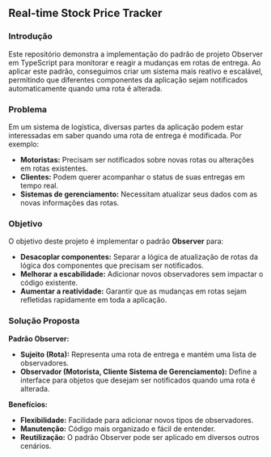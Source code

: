 ## **Real-time Stock Price Tracker**

### **Introdução**

Este repositório demonstra a implementação do padrão de projeto Observer em TypeScript para monitorar e reagir a mudanças em rotas de entrega. Ao aplicar este padrão, conseguimos criar um sistema mais reativo e escalável, permitindo que diferentes componentes da aplicação sejam notificados automaticamente quando uma rota é alterada.

### **Problema**

Em um sistema de logística, diversas partes da aplicação podem estar interessadas em saber quando uma rota de entrega é modificada. Por exemplo:
* **Motoristas:** Precisam ser notificados sobre novas rotas ou alterações em rotas existentes.
* **Clientes:** Podem querer acompanhar o status de suas entregas em tempo real.
* **Sistemas de gerenciamento:** Necessitam atualizar seus dados com as novas informações das rotas.


### **Objetivo**

O objetivo deste projeto é implementar o padrão **Observer** para:
* **Desacoplar componentes:** Separar a lógica de atualização de rotas da lógica dos componentes que precisam ser notificados.
* **Melhorar a escabilidade:** Adicionar novos observadores sem impactar o código existente.
* **Aumentar a reatividade:** Garantir que as mudanças em rotas sejam refletidas rapidamente em toda a aplicação.

### **Solução Proposta**

**Padrão Observer:**
* **Sujeito (Rota):** Representa uma rota de entrega e mantém uma lista de observadores.
* **Observador (Motorista, Cliente Sistema de Gerenciamento):** Define a interface para objetos que desejam ser notificados quando uma rota é alterada.

**Benefícios:**
* **Flexibilidade:** Facilidade para adicionar novos tipos de observadores.
* **Manutenção:** Código mais organizado e fácil de entender.
* **Reutilização:** O padrão Observer pode ser aplicado em diversos outros cenários.
